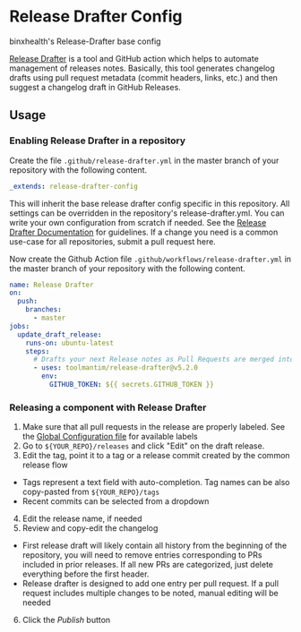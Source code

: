# Release Drafter Config
binxhealth's Release-Drafter base config

[Release Drafter](https://github.com/toolmantim/release-drafter) is a tool and GitHub action which helps to automate 
management of releases notes. Basically, this tool generates changelog drafts using pull request metadata 
(commit headers, links, etc.) and then suggest a changelog draft in GitHub Releases.

## Usage

### Enabling Release Drafter in a repository

Create the file `.github/release-drafter.yml` in the master branch of your repository with the following content.

```yml
_extends: release-drafter-config
```

This will inherit the base release drafter config specific in this repository. All settings can be overridden in the 
repository's release-drafter.yml. You can write your own configuration from scratch if needed.
See the [Release Drafter Documentation](https://github.com/toolmantim/release-drafter/blob/master/README.md) for 
guidelines. If a change you need is a common use-case for all repositories, submit a pull request here.

Now create the Github Action file `.github/workflows/release-drafter.yml` in the master branch of your repository with 
the following content.

```yml
name: Release Drafter
on:
  push:
    branches:
      - master
jobs:
  update_draft_release:
    runs-on: ubuntu-latest
    steps:
      # Drafts your next Release notes as Pull Requests are merged into "master"
      - uses: toolmantim/release-drafter@v5.2.0
        env:
          GITHUB_TOKEN: ${{ secrets.GITHUB_TOKEN }}
```

### Releasing a component with Release Drafter

1. Make sure that all pull requests in the release are properly labeled.
   See the [Global Configuration file](./.github/release-drafter.yml) for available labels
2. Go to `${YOUR_REPO}/releases` and click "Edit" on the draft release. 
3. Edit the tag, point it to a tag or a release commit created by the common release flow
* Tags represent a text field with auto-completion. Tag names can be also copy-pasted from `${YOUR_REPO}/tags`
* Recent commits can be selected from a dropdown
4. Edit the release name, if needed
5. Review and copy-edit the changelog
* First release draft will likely contain all history from the beginning of the repository,
   you will need to remove entries corresponding to PRs included in prior releases.
   If all new PRs are categorized, just delete everything before the first header.
* Release drafter is designed to add one entry per pull request.
   If a pull request includes multiple changes to be noted, manual editing will be needed
6. Click the _Publish_ button
